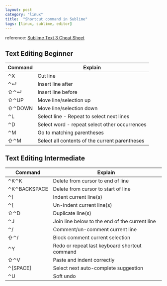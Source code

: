 ```yaml
---
layout: post
category: "linux"
title:  "Shortcut command in Sublime"
tags: [linux, sublime, editor]
---
```


reference: [Sublime Text 3 Cheat Sheet](https://www.shortcutfoo.com/app/dojos/sublime-text-3-win/cheatsheet)

## Text Editing Beginner

|Command|Explain|
|---|---|
|⌃X |Cut line|
|⌃↵ |Insert line after|
|⇧⌃↵ |Insert line before|
|⇧⌃UP| Move line/selection up|
|⇧⌃DOWN| Move line/selection down|
|⌃L| Select line - Repeat to select next lines|
|⌃D| Select word - repeat select other occurrences|
|⌃M| Go to matching parentheses|
|⇧⌃M| Select all contents of the current parentheses|

## Text Editing Intermediate

|Command|Explain|
|---|---|
|⌃K⌃K| Delete from cursor to end of line|
|⌃K⌃BACKSPACE| Delete from cursor to start of line|
|⌃]| Indent current line(s)|
|⌃[| Un-indent current line(s)|
|⇧⌃D| Duplicate line(s)|
|⌃J| Join line below to the end of the current line|
|⌃/| Comment/un-comment current line|
|⇧⌃/| Block comment current selection|
|⌃Y| Redo or repeat last keyboard shortcut command|
|⇧⌃V| Paste and indent correctly|
|⌃[SPACE]| Select next auto-complete suggestion|
|⌃U| Soft undo|


